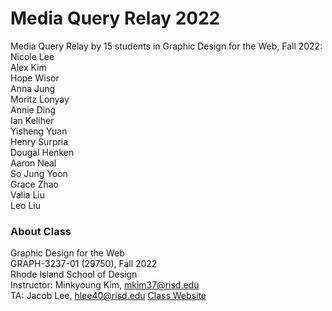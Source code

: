 # Media Query Relay 2022

Media Query Relay by 15 students in Graphic Design for the Web, Fall 2022:<br>
Nicole Lee<br>
Alex Kim <br>
Hope Wisor<br>
Anna Jung<br>
Moritz Lonyay<br>
Annie Ding<br>
Ian Keliher<br>
Yisheng Yuan<br>
Henry Surpria<br>
Dougal Henken<br>
Aaron Neal<br>
So Jung Yoon<br>
Grace Zhao <br>
Valia Liu<br>
Leo Liu<br>

### About Class
Graphic Design for the Web<br>
GRAPH-3237-01 (29750), Fall 2022<br>
Rhode Island School of Design<br>
Instructor: Minkyoung Kim, mkim37@risd.edu<br>
TA: Jacob Lee, hlee40@risd.edu
[Class Website](https://mkim.netlify.com/gdfwf22)